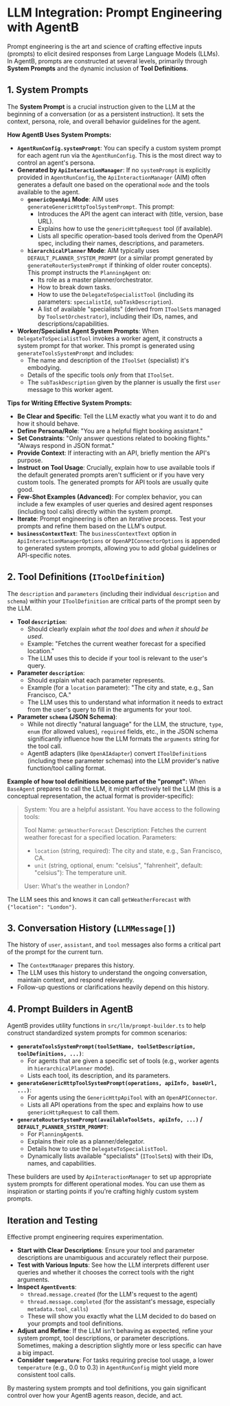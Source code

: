# LLM Integration: Prompt Engineering with AgentB

Prompt engineering is the art and science of crafting effective inputs (prompts) to elicit desired responses from Large Language Models (LLMs). In AgentB, prompts are constructed at several levels, primarily through **System Prompts** and the dynamic inclusion of **Tool Definitions**.

## 1. System Prompts

The **System Prompt** is a crucial instruction given to the LLM at the beginning of a conversation (or as a persistent instruction). It sets the context, persona, role, and overall behavior guidelines for the agent.

**How AgentB Uses System Prompts:**

*   **`AgentRunConfig.systemPrompt`**: You can specify a custom system prompt for each agent run via the `AgentRunConfig`. This is the most direct way to control an agent's persona.
*   **Generated by `ApiInteractionManager`**: If no `systemPrompt` is explicitly provided in `AgentRunConfig`, the `ApiInteractionManager` (AIM) often generates a default one based on the operational `mode` and the tools available to the agent.
    *   **`genericOpenApi` Mode**: AIM uses `generateGenericHttpToolSystemPrompt`. This prompt:
        *   Introduces the API the agent can interact with (title, version, base URL).
        *   Explains how to use the `genericHttpRequest` tool (if available).
        *   Lists all specific operation-based tools derived from the OpenAPI spec, including their names, descriptions, and parameters.
    *   **`hierarchicalPlanner` Mode**: AIM typically uses `DEFAULT_PLANNER_SYSTEM_PROMPT` (or a similar prompt generated by `generateRouterSystemPrompt` if thinking of older router concepts). This prompt instructs the `PlanningAgent` on:
        *   Its role as a master planner/orchestrator.
        *   How to break down tasks.
        *   How to use the `DelegateToSpecialistTool` (including its parameters: `specialistId`, `subTaskDescription`).
        *   A list of available "specialists" (derived from `IToolSet`s managed by `ToolsetOrchestrator`), including their IDs, names, and descriptions/capabilities.
*   **Worker/Specialist Agent System Prompts**: When `DelegateToSpecialistTool` invokes a worker agent, it constructs a system prompt for that worker. This prompt is generated using `generateToolsSystemPrompt` and includes:
    *   The name and description of the `IToolSet` (specialist) it's embodying.
    *   Details of the specific tools *only* from that `IToolSet`.
    *   The `subTaskDescription` given by the planner is usually the first `user` message to this worker agent.

**Tips for Writing Effective System Prompts:**

*   **Be Clear and Specific**: Tell the LLM exactly what you want it to do and how it should behave.
*   **Define Persona/Role**: "You are a helpful flight booking assistant."
*   **Set Constraints**: "Only answer questions related to booking flights." "Always respond in JSON format."
*   **Provide Context**: If interacting with an API, briefly mention the API's purpose.
*   **Instruct on Tool Usage**: Crucially, explain how to use available tools if the default generated prompts aren't sufficient or if you have very custom tools. The generated prompts for API tools are usually quite good.
*   **Few-Shot Examples (Advanced)**: For complex behavior, you can include a few examples of user queries and desired agent responses (including tool calls) directly within the system prompt.
*   **Iterate**: Prompt engineering is often an iterative process. Test your prompts and refine them based on the LLM's output.
*   **`businessContextText`**: The `businessContextText` option in `ApiInteractionManagerOptions` or `OpenAPIConnectorOptions` is appended to generated system prompts, allowing you to add global guidelines or API-specific notes.

## 2. Tool Definitions (`IToolDefinition`)

The `description` and `parameters` (including their individual `description` and `schema`) within your `IToolDefinition` are critical parts of the prompt seen by the LLM.

*   **Tool `description`**:
    *   Should clearly explain *what the tool does* and *when it should be used*.
    *   Example: "Fetches the current weather forecast for a specified location."
    *   The LLM uses this to decide if your tool is relevant to the user's query.
*   **Parameter `description`**:
    *   Should explain what each parameter represents.
    *   Example (for a `location` parameter): "The city and state, e.g., San Francisco, CA."
    *   The LLM uses this to understand what information it needs to extract from the user's query to fill in the arguments for your tool.
*   **Parameter `schema` (JSON Schema)**:
    *   While not directly "natural language" for the LLM, the structure, `type`, `enum` (for allowed values), `required` fields, etc., in the JSON schema significantly influence how the LLM formats the `arguments` string for the tool call.
    *   AgentB adapters (like `OpenAIAdapter`) convert `IToolDefinition`s (including these parameter schemas) into the LLM provider's native function/tool calling format.

**Example of how tool definitions become part of the "prompt":**
When `BaseAgent` prepares to call the LLM, it might effectively tell the LLM (this is a conceptual representation, the actual format is provider-specific):

> System: You are a helpful assistant. You have access to the following tools:
>
> Tool Name: `getWeatherForecast`
> Description: Fetches the current weather forecast for a specified location.
> Parameters:
>   - `location` (string, required): The city and state, e.g., San Francisco, CA.
>   - `unit` (string, optional, enum: "celsius", "fahrenheit", default: "celsius"): The temperature unit.
>
> User: What's the weather in London?

The LLM sees this and knows it can call `getWeatherForecast` with `{"location": "London"}`.

## 3. Conversation History (`LLMMessage[]`)

The history of `user`, `assistant`, and `tool` messages also forms a critical part of the prompt for the current turn.
*   The `ContextManager` prepares this history.
*   The LLM uses this history to understand the ongoing conversation, maintain context, and respond relevantly.
*   Follow-up questions or clarifications heavily depend on this history.

## 4. Prompt Builders in AgentB

AgentB provides utility functions in `src/llm/prompt-builder.ts` to help construct standardized system prompts for common scenarios:

*   **`generateToolsSystemPrompt(toolSetName, toolSetDescription, toolDefinitions, ...)`**:
    *   For agents that are given a specific set of tools (e.g., worker agents in `hierarchicalPlanner` mode).
    *   Lists each tool, its description, and its parameters.
*   **`generateGenericHttpToolSystemPrompt(operations, apiInfo, baseUrl, ...)`**:
    *   For agents using the `GenericHttpApiTool` with an `OpenAPIConnector`.
    *   Lists all API operations from the spec and explains how to use `genericHttpRequest` to call them.
*   **`generateRouterSystemPrompt(availableToolSets, apiInfo, ...)` / `DEFAULT_PLANNER_SYSTEM_PROMPT`**:
    *   For `PlanningAgent`s.
    *   Explains their role as a planner/delegator.
    *   Details how to use the `DelegateToSpecialistTool`.
    *   Dynamically lists available "specialists" (`IToolSet`s) with their IDs, names, and capabilities.

These builders are used by `ApiInteractionManager` to set up appropriate system prompts for different operational modes. You can use them as inspiration or starting points if you're crafting highly custom system prompts.

## Iteration and Testing

Effective prompt engineering requires experimentation.
*   **Start with Clear Descriptions**: Ensure your tool and parameter descriptions are unambiguous and accurately reflect their purpose.
*   **Test with Various Inputs**: See how the LLM interprets different user queries and whether it chooses the correct tools with the right arguments.
*   **Inspect `AgentEvent`s**:
    *   `thread.message.created` (for the LLM's request to the agent)
    *   `thread.message.completed` (for the assistant's message, especially `metadata.tool_calls`)
    *   These will show you exactly what the LLM decided to do based on your prompts and tool definitions.
*   **Adjust and Refine**: If the LLM isn't behaving as expected, refine your system prompt, tool descriptions, or parameter descriptions. Sometimes, making a description slightly more or less specific can have a big impact.
*   **Consider `temperature`**: For tasks requiring precise tool usage, a lower `temperature` (e.g., 0.0 to 0.3) in `AgentRunConfig` might yield more consistent tool calls.

By mastering system prompts and tool definitions, you gain significant control over how your AgentB agents reason, decide, and act. 